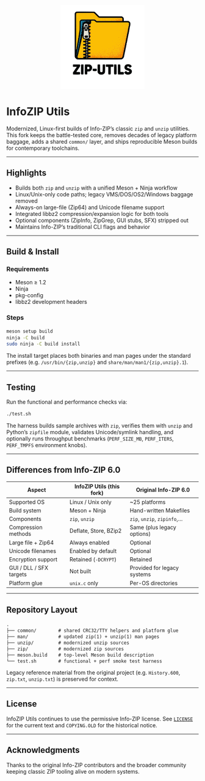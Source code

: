 <p align="center">
  <img src="zip-utils.svg" alt="InfoZIP Utils logo" width="220">
</p>

# InfoZIP Utils

Modernized, Linux-first builds of Info-ZIP’s classic `zip` and `unzip` utilities. This fork keeps the battle-tested core, removes decades of legacy platform baggage, adds a shared `common/` layer, and ships reproducible Meson builds for contemporary toolchains.

---

## Highlights

* Builds both `zip` and `unzip` with a unified Meson + Ninja workflow
* Linux/Unix-only code paths; legacy VMS/DOS/OS2/Windows baggage removed
* Always-on large-file (Zip64) and Unicode filename support
* Integrated libbz2 compression/expansion logic for both tools
* Optional components (ZipInfo, ZipGrep, GUI stubs, SFX) stripped out
* Maintains Info-ZIP’s traditional CLI flags and behavior

---

## Build & Install

### Requirements

* Meson ≥ 1.2
* Ninja
* pkg-config
* libbz2 development headers

### Steps

```bash
meson setup build
ninja -C build
sudo ninja -C build install
```

The install target places both binaries and man pages under the standard prefixes (e.g. `/usr/bin/{zip,unzip}` and `share/man/man1/{zip,unzip}.1`).

---

## Testing

Run the functional and performance checks via:

```bash
./test.sh
```

The harness builds sample archives with `zip`, verifies them with `unzip` and Python’s `zipfile` module, validates Unicode/symlink handling, and optionally runs throughput benchmarks (`PERF_SIZE_MB`, `PERF_ITERS`, `PERF_TMPFS` environment knobs).

---

## Differences from Info-ZIP 6.0

| Aspect                  | InfoZIP Utils (this fork)        | Original Info-ZIP 6.0        |
| ----------------------- | -------------------------------- | ---------------------------- |
| Supported OS            | Linux / Unix only                | ~25 platforms                |
| Build system            | Meson + Ninja                    | Hand-written Makefiles       |
| Components              | `zip`, `unzip`                   | `zip`, `unzip`, `zipinfo`,…  |
| Compression methods     | Deflate, Store, BZip2            | Same (plus legacy options)   |
| Large file + Zip64      | Always enabled                   | Optional                     |
| Unicode filenames       | Enabled by default               | Optional                     |
| Encryption support      | Retained (`-DCRYPT`)             | Retained                     |
| GUI / DLL / SFX targets | Not built                        | Provided for legacy systems  |
| Platform glue           | `unix.c` only                    | Per-OS directories           |

---

## Repository Layout

```
.
├── common/        # shared CRC32/TTY helpers and platform glue
├── man/           # updated zip(1) + unzip(1) man pages
├── unzip/         # modernized unzip sources
├── zip/           # modernized zip sources
├── meson.build    # top-level Meson build description
└── test.sh        # functional + perf smoke test harness
```

Legacy reference material from the original project (e.g. `History.600`, `zip.txt`, `unzip.txt`) is preserved for context.

---

## License

InfoZIP Utils continues to use the permissive Info-ZIP license. See [`LICENSE`](LICENSE) for the current text and `COPYING.OLD` for the historical notice.

---

## Acknowledgments

Thanks to the original Info-ZIP contributors and the broader community keeping classic ZIP tooling alive on modern systems.
